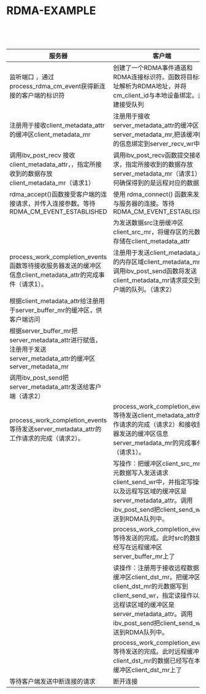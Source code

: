 # RDMA-EXAMPLE

​																						

​		

| 服务器                                                       | 客户端                                                       |
| ------------------------------------------------------------ | ------------------------------------------------------------ |
| 监听端口 ，通过process_rdma_cm_event获得新连接的客户端的标识符 | 创建了一个RDMA事件通道和RDMA连接标识符。函数将目标地址解析为RDMA地址，并将cm_client_id与本地设备绑定。并创建接受队列 |
| 注册用于接收client_metadata_attr的缓冲区client_metadata_mr   | 注册用于接收server_metadata_attr的缓冲区server_metadata_mr,把该缓冲区的信息绑定到server_recv_wr中 |
| 调用ibv_post_recv 接收client_metadata_attr，，指定所接收到的数据存放client_metadata_mr（请求1） | 调用ibv_post_recv函数提交接收请求，指定所接收到的数据存放server_metadata_mr（请求1）(如何确保得到的是远程对应的数据) |
| rdma_accept()函数接受客户端的连接请求，并传入连接参数。等待RDMA_CM_EVENT_ESTABLISHED | 使用 rdma_connect() 函数来发起与服务器的连接。等待RDMA_CM_EVENT_ESTABLISHED |
|                                                              | 为发送数据src注册缓冲区client_src_mr，将缓存区的元数据存储在client_metadata_attr |
| process_work_completion_events函数等待接收服务器发送的缓冲区信息client_metadata_attr的完成事件（请求1）。 | 注册用于发送client_metadata_attr的内存区域client_metadata_mr。调用ibv_post_send函数将发送client_metadata_mr请求提交到客户端的队列。（请求2） |
| 根据client_metadata_attr给注册用于server_buffer_mr的缓冲区，供客户端访问 |                                                              |
| 根据server_buffer_mr把server_metadata_attr进行赋值，注册用于发送server_metadata_attr的缓冲区server_metadata_mr |                                                              |
| 调用ibv_post_send把server_metadata_attr发送给客户端（请求2） |                                                              |
| process_work_completion_events等待发送server_metadata_attr的工作请求的完成（请求2）。 | process_work_completion_events等待发送client_metadata_attr的工作请求的完成（请求2）和接收服务器发送的缓冲区信息server_metadata_mr的完成事件（请求1）。 |
|                                                              | 写操作：把缓冲区client_src_mr的元数据写入发送请求client_send_wr中，并指定写操作以及远程写区域的缓冲区是server_metadata_attr。调用ibv_post_send把client_send_wr发送到RDMA队列中。 |
|                                                              | process_work_completion_events等待发送的完成。此时src的数据已经写在远程缓冲区server_buffer_mr上了 |
|                                                              | 读操作：注册用于接收远程数据的缓冲区client_dst_mr。把缓冲区client_dst_mr的元数据写到client_send_wr，指定读操作以及远程读区域的缓冲区是server_metadata_attr。调用ibv_post_send把client_send_wr发送到RDMA队列中。 |
|                                                              | process_work_completion_events等待发送的完成。此时远程缓冲区client_dst_mr的数据已经写在本地缓冲区client_dst_mr上了 |
| 等待客户端发送中断连接的请求                                 | 断开连接                                                     |

